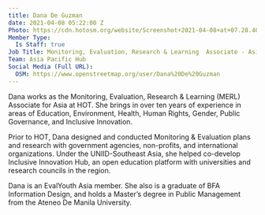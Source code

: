 ```yaml
---
title: Dana De Guzman
date: 2021-04-08 05:22:00 Z
Photo: https://cdn.hotosm.org/website/Screenshot+2021-04-08+at+07.28.40.png
Member Type:
  Is Staff: true
Job Title: Monitoring, Evaluation, Research & Learning  Associate - Asia Pacific
Team: Asia Pacific Hub
Social Media (Full URL):
  OSM: https://www.openstreetmap.org/user/Dana%20De%20Guzman
---
```


Dana works as the Monitoring, Evaluation, Research & Learning (MERL) Associate for Asia at HOT. She brings in over ten years of experience in areas of Education, Environment, Health, Human Rights, Gender, Public Governance, and Inclusive Innovation.

Prior to HOT, Dana designed and conducted Monitoring & Evaluation plans and research with government agencies, non-profits, and international organizations. Under the UNIID-Southeast Asia, she helped co-develop Inclusive Innovation Hub, an open education platform with universities and research councils in the region.
 
Dana is an EvalYouth Asia member. She also is a graduate of BFA Information Design, and holds a Master’s degree in Public Management from the Ateneo De Manila University.
